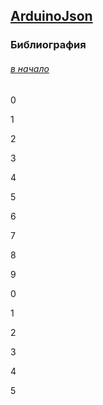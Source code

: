 ## [ArduinoJson](https://arduinojson.org/) 




### Библиография

###### [в начало](#kvizzy)

0

1

2

3

4

5

6

7

8

9

0

1

2

3

4

5




